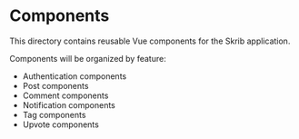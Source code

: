 # Components

This directory contains reusable Vue components for the Skrib application.

Components will be organized by feature:
- Authentication components
- Post components
- Comment components
- Notification components
- Tag components
- Upvote components
